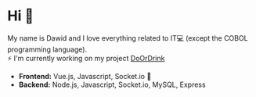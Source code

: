 # Hi 👋
My name is Dawid and I love everything related to IT:computer: (except the COBOL programming language). <br />
⚡ I'm currently working on my project [DoOrDrink](https://doordrink.pl) 
- **Frontend:** Vue.js, Javascript, Socket.io :cinema:
- **Backend:** Node.js, Javascript, Socket.io, MySQL, Express

